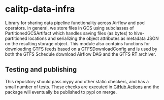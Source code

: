 # calitp-data-infra

Library for sharing data pipeline functionality across Airflow and pod
operators. In general, we store files in GCS using subclasses of
PartitionedGCSArtifact which handles saving files (as bytes) to hive-partitioned
locations and serializing the object attributes as metadata JSON on the
resulting storage object. This module also contains functions for downloading
GTFS feeds based on a GTFSDownloadConfig and is used by both the GTFS Schedule
download Airflow DAG and the GTFS RT archiver.

## Testing and publishing

This repository should pass mypy and other static checkers, and has a small
number of tests. These checks are executed in [GiHub Actions](../../.github/workflows/build-calitp-data-infra.yml) and the package will
eventually be published to pypi on merge.
